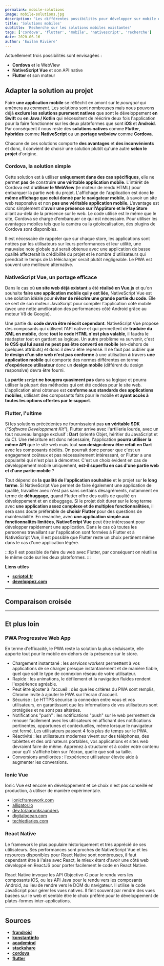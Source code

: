 ```yaml
---
permalink: mobile-solutions
image: mobile-solutions.jpg
description: 'Les différentes possibilités pour développer sur mobile en-dehors du natif.'
title: 'Solutions mobiles'
subtitle: 'Recherche sur les solutions mobiles existantes'
tags: ['cordova', 'flutter', 'mobile', 'nativescript', 'recherche']
date: 2020-06-16
author: 'Ewilan Rivière'
---
```


Actuellement trois possibilités sont envisagées :

- **Cordova** et le WebView
- **NativeScript Vue** et son API native
- **Flutter** et son moteur

## Adapter la solution au projet

Faire **une application mobile** se réfléchit en amont sur le *pourquoi* qui amènera au *comment*. Les solutions sont nombreuses mais nous pouvons déjà **exclure les solutions purement natives** que sont le développement **en Swift** ou **en Java / Kotlin** qui nécessitent de réécrire deux fois l'application pour la faire fonctionner sur les deux plateformes que sont **iOS** et **Android**. Par conséquent il nous reste des **solutions natives** comme **Flutter**, **hybrides** comme **NativeScript** ou un **portage webview** comme **Cordova**.

Chacune de ces solutions comporte **des avantages** et **des inconvénients** et donc, il convient de choisir une solution plutôt qu'une autre **selon le projet** d'origine.

### Cordova, la solution simple

<md-img source="cordova.jpg"></md-img>

Cette solution est à utiliser **uniquement dans des cas spécifiques**, elle ne permet **pas** de construire **une véritable application mobile**. L'intérêt de Cordova est d'**utiliser le WebView** (le moteur de rendu HTML) pour embarquer la partie web du projet. L'affichage de l'application est donc **le même affichage que celui donné par le navigateur mobile**, à savoir un site web responsive et non **pas une véritable application mobile**. L'avantage est donc simplement d'**avoir une présence sur l'AppStore et le Play Store** allant au-delà de la présence sur le web. Le code utilisé est le même que le site, Cordova se charge d'embarquer ce qui est nécessaire. Pour utiliser les avantages mobiles tels que la caméra ou la géolocalisation, des plugins de Cordova sont disponibles.

Il est nécessaire de rappeler que sur chaque store, les applications sont notées par les utilisateurs sur leurs performances et leur utilité, une mauvaise note globale qui serait obtenue avec une application de basse qualité affecterait la crédibilité du projet et le nombre d'utilisateurs qui prendrait le temps de la télécharger serait plutôt négligeable. Le PWA est souvent une meilleure alternative.

<md-img source="overview-cordova.jpg"></md-img>

<compare lang="fr">
  <template v-slot:advantages>
    - Présence sur le store
    - Code 100% réutilisable
  </template>
  <template v-slot:disadvantages>
    - L'application n'est qu'une version responsive embarquée
    - Performances mauvaises
    - Maintenabilité qui peut devenir compliquée
    - Expérience utilisateur dégradée / Popularité basse
  </template>
</compare>

### NativeScript Vue, un portage efficace

<md-img source="nativescript-vue.jpg"></md-img>

Dans le cas où **un site web déjà existant** a été **réalisé en Vue.js** et qu'on souhaite **faire une application mobile qui y est liée**, NativeScript Vue est une solution idéale pour **éviter de réécrire une grande partie du code**. Elle se sert de son moteur JavaScript pour compiler l'application côté mobile (avec une nette amélioration des performances côté Android grâce au moteur V8 de Google).

Une partie du **code devra être réécrit cependant**. NativeScript Vue propose des composants qui utilisent l'API native et qui permettent de **traduire du XML en mobile**, donc **tout le code HTML n'est plus valable**, il faudra le réadapter tout en gardant sa logique. Un autre problème va survenir, c'est **le CSS qui lui aussi ne peut pas être converti en mobile** (en-dehors de quelques attributs) et donc il devra être repensé. Il ne faut pas oublier que **le design d'un site web n'est pas conforme** à une utilisation **à** travers **une application mobile** qui comporte des normes différentes en terme **d'expérience utilisateur** donc un **design mobile** (différent du design responsive) devra être fourni.

La **partie `script` ne bougera quasiment pas** dans sa logique et pourra utiliser la plupart des méthodes qui ont été codées pour le site web. L'application ainsi obtenue est **conforme aux standards des applications mobiles**, utilisant des composants faits pour le mobile et **ayant accès à toutes les options offertes par le support**.

<md-img source="overview-nativescript-vue.jpg"></md-img>

<compare lang="fr">
  <template v-slot:advantages>
    - Application propre et conforme
    - Code en partie réutilisable, la logique restera la même
    - Bonnes performances
    - API native et accès à toutes les options
  </template>
  <template v-slot:disadvantages>
    - Réécriture d'une partie de l'application nécessaire
    - Adaptation à NativeScript Vue
    - Débuggage compliqué et rechargement à chaud aléatoire
  </template>
</compare>

### Flutter, l'ultime

<md-img source="flutter.jpg"></md-img>

Si les solutions précédentes ne fournissaient pas **un véritable SDK** (*"Software Developpment Kit"*), Flutter arrive avec l'artillerie lourde, avec un tout nouveau langage exclusif : **Dart** (orienté Objet, héritier du JavaScript et du C). Une réécriture est donc nécessaire, l'application **pourra utiliser la même API** que le site web mais tout **son design devra être refait en Dart** avec les composants dédiés. On pourrait donc penser que c'est un engagement coûteux et pas nécessairement intéressant, or Flutter a une popularité qui n'est plus à démontrer. C'est un choix évident en cas de développement mobile uniquement, **est-il superflu en cas d'une partie web et d'une partie mobile** ?

Tout dépend de **la qualité de l'application souhaitée** et le projet sur **le long terme**. Si NativeScript Vue permet de faire également une application de qualité, travailler avec n'est pas sans certains désagréments, notamment en terme de **débuggage**, quand Flutter offre des outils de qualité en développement et en débuggage. Si le projet doit durer sur le long terme avec **une application assez complexe et de multiples fonctionnalitées**, il sera sans doute préférable de **choisir Flutter** pour des questions de maintenabilité. En revanche, avec **une application simple aux fonctionnalités limitées**, **NativeScript Vue** peut être intéressant pour développer rapidement une application. Dans le cas où toutes les personnes travaillant sur l'application sont formées à Flutter et à NativeScript Vue, il est possible que Flutter reste un choix pertinent même dans le cas d'une application légère.

:::tip
Il est possible de faire du web avec Flutter, par conséquent on réutilise le même code sur les deux plateformes.
:::

<md-img source="overview-flutter.jpg"></md-img>

<compare lang="fr">
  <template v-slot:advantages>
    - Application propre et conforme
    - Excellentes performances
    - Quasiment toutes les options du support sont disponibles
    - Débuggage et rechargement à chaud très efficaces
    - SDK très soutenu
    - Communauté très active et de nombreux widgets sont disponibles
    - Soutenu par Google : puissance de frappe, promotion, long terme
  </template>
  <template v-slot:disadvantages>
    - Code à réécrire, l'API reste la même
    - Formation à Flutter nécessaire
    - Application plus lourde
    - Soutenu par Google : connu pour avoir déjà abandonné des projets, GAFAM
  </template>
</compare>

**Liens utiles**

- [**scriptol.fr**](https://www.scriptol.fr/programmation/dart.php)
- [**developpez.com**](https://soat.developpez.com/tutoriels/dart/dart-manuel-reference/)

---

## Comparaison croisée

<md-img source="compare-access-native-features.jpg"></md-img>
<md-img source="compare-third-party-librairies.jpg"></md-img>
<md-img source="compare-learn-write.jpg"></md-img>
<md-img source="compare-perf.jpg"></md-img>
<md-img source="compare-popularity.jpg"></md-img>
<md-img source="compare-pre-styled-components.jpg"></md-img>
<md-img source="compare-third-party-librairies.jpg"></md-img>
<md-img source="compare-write-once-use-everywhere.jpg"></md-img>

---

## Et plus loin

### PWA Progressive Web App

En terme d'efficacité, le PWA reste la solution la plus séduisante, elle apporte tout pour le mobile en-dehors de la présence sur le store.

- Chargement instantané : les *services workers* permettent à vos applications de se charger presque instantanément et de manière fiable, quel que soit le type de connexion réseau de votre utilisateur.
- Rapide : les animations, le défilement et la navigation fluides rendent l'expérience agréable.
- Peut être ajouter à l'accueil : dès que les critères du PWA sont remplis, Chrome invite à ajouter le PWA sur l'écran d'accueil.
- Sécurisé : Le HTTPS sécurise la connexion entre vous et vos utilisateurs, en garantissant que les informations de vos utilisateurs sont protégées et ne sont pas altérées.
- Notifications "push" : les notifications "push" sur le web permettent de renouer facilement avec les utilisateurs en affichant des notifications pertinentes, opportunes et contextuelles, même lorsque le navigateur est fermé. Les utilisateurs passent 4 fois plus de temps sur le PWA.
- Réactivité : les utilisateurs modernes vivent sur des téléphones, des tablettes et des ordinateurs portables, vos applications et sites web devraient faire de même. Apprenez à structurer et à coder votre contenu pour qu'il s'affiche bien sur l'écran, quelle que soit sa taille.
- Conversions améliorées : l'expérience utilisateur élevée aide à augmenter les conversions.

### Ionic Vue

Ionic Vue est encore en développement et ce choix n'est pas conseillé en production, à utiliser de manière expérimentale.

- [ionicframework.com](https://ionicframework.com/docs/vue/overview)
- [alligator.io](https://alligator.io/vuejs/vue-ionic/)
- [dev.to/aaronksaunders](https://dev.to/aaronksaunders/build-your-first-ionic-vue-app-18kj)
- [digitalocean.com](https://dev.to/aaronksaunders/build-your-first-ionic-vue-app-18kj)
- [techiediaries.com](https://www.techiediaries.com/ionic-vue/)

### React Native

Le framework le plus populaire historiquement et très apprécié de ses utilisateurs. Ses performances sont proches de NativeScript Vue et les resources disponibles pour React Native sont nombreuses, il faut cependant être à l'aise avec React, le mieux étant d'avoir une côté web développé en ReactJS pour porter facilement le code en React Native.

React Native invoque les API Objective-C pour le rendu vers les composants iOS, ou les API Java pour le rendu vers les composants Android, au lieu de rendre vers le DOM du navigateur. Il utilise le code JavaScript pour gérer les vues natives. Il finit souvent par rendre des vues basées sur le web et semble être le choix préféré pour le développement de plates-formes inter-applications.

<md-img source="overview-reactnative.jpg"></md-img>

---

## Sources

- [**frandroid**](https://www.frandroid.com/android/535194_quest-ce-que-flutter-loutil-permettant-de-creer-des-applications-android-et-ios)
- [**konstantinfo**](https://www.konstantinfo.com/blog/react-native-vs-flutter-vs-ionic-vs-nativescript-vs-pwa/)
- [**academind**](https://academind.com/learn/flutter/react-native-vs-flutter-vs-ionic-vs-nativescript-vs-pwa/)
- [**stackshare**](https://stackshare.io/stackups/flutter-vs-nativescript)
- [**cordova**](https://cordova.apache.org/docs/fr/9.x/guide/overview/index.html)
- [**flutter**](https://flutter.dev/docs/resources/technical-overview)
